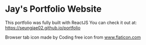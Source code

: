 # Jay's Portfolio Website
This portfolio was fully built with ReactJS You can check it out at: https://seungjae02.github.io/portfolio

Browser tab icon made by Coding free icon from www.flaticon.com
